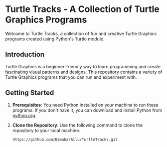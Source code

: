 # Turtle Tracks - A Collection of Turtle Graphics Programs

Welcome to Turtle Tracks, a collection of fun and creative Turtle Graphics programs created using Python's Turtle module.


## Introduction 

Turtle Graphics is a beginner-friendly way to learn programming and create fascinating visual patterns and designs. This repository contains a variety of Turtle Graphics programs that you can run and experiment with.

## Getting Started 

1. **Prerequisites**: You need Python installed on your machine to run these programs. If you don't have it, you can download and install Python from [python.org](https://www.python.org/downloads/).

2. **Clone the Repository**: Use the following command to clone the repository to your local machine.

   ```bash
   https://github.com/DiwakarAllu/TurtleTracks.git
